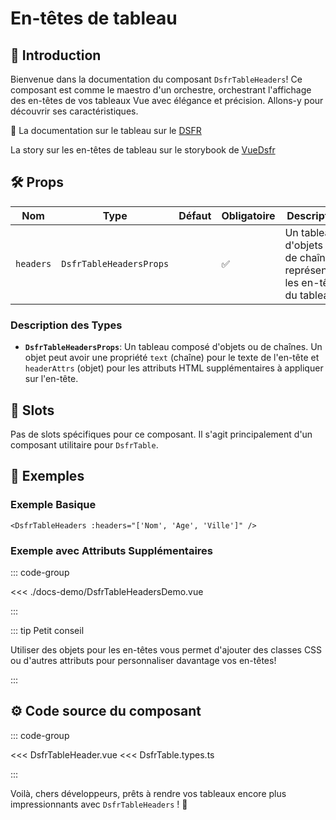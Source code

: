 # En-têtes de tableau

## 🌟 Introduction

Bienvenue dans la documentation du composant `DsfrTableHeaders`! Ce composant est comme le maestro d'un orchestre, orchestrant l'affichage des en-têtes de vos tableaux Vue avec élégance et précision. Allons-y pour découvrir ses caractéristiques.

🏅 La documentation sur le tableau sur le [DSFR](https://www.systeme-de-design.gouv.fr/version-courante/fr/composants/tableau/)

<VIcon name="vi-file-type-storybook" /> La story sur les en-têtes de tableau sur le storybook de [VueDsfr](https://storybook.vue-ds.fr/?path=/docs/composants-dsfrtableheaders--docs)

## 🛠️ Props

| Nom       | Type                        | Défaut | Obligatoire | Description                                                          |
|-----------|-----------------------------|--------|-------------|----------------------------------------------------------------------|
| `headers` | `DsfrTableHeadersProps`     |        | ✅           | Un tableau d'objets ou de chaînes représentant les en-têtes du tableau. |

### Description des Types

- **`DsfrTableHeadersProps`**: Un tableau composé d'objets ou de chaînes. Un objet peut avoir une propriété `text` (chaîne) pour le texte de l'en-tête et `headerAttrs` (objet) pour les attributs HTML supplémentaires à appliquer sur l'en-tête.

## 🧩 Slots

Pas de slots spécifiques pour ce composant. Il s'agit principalement d'un composant utilitaire pour `DsfrTable`.

## 📝 Exemples

### Exemple Basique

```vue
<DsfrTableHeaders :headers="['Nom', 'Age', 'Ville']" />
```

### Exemple avec Attributs Supplémentaires

::: code-group

<Story data-title="Démo" min-h="320px">
  <div class="fr-container">
    <DsfrTableHeadersDemo />
  </div>
</Story>

<<< ./docs-demo/DsfrTableHeadersDemo.vue

:::

::: tip Petit conseil

Utiliser des objets pour les en-têtes vous permet d'ajouter des classes CSS ou d'autres attributs pour personnaliser davantage vos en-têtes!

:::

## ⚙️ Code source du composant

::: code-group

<<< DsfrTableHeader.vue
<<< DsfrTable.types.ts

:::

Voilà, chers développeurs, prêts à rendre vos tableaux encore plus impressionnants avec `DsfrTableHeaders` ! 🌟

<script setup lang="ts">
import DsfrTableHeadersDemo from './docs-demo/DsfrTableHeadersDemo.vue'
</script>
